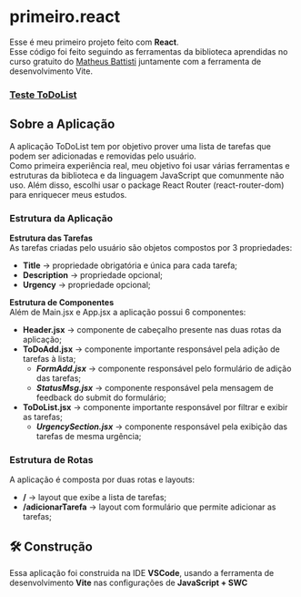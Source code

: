# primeiro.react

Esse é meu primeiro projeto feito com **React**. <br>
Esse código foi feito seguindo as ferramentas da biblioteca aprendidas no curso gratuito do [Matheus Battisti](https://www.youtube.com/@MatheusBattisti) juntamente com a ferramenta de desenvolvimento Vite.

### [Teste ToDoList](https://kingkarpa.github.io/Treino_primeiro.react/)

## Sobre a Aplicação
A aplicação ToDoList tem por objetivo prover uma lista de tarefas que podem ser adicionadas e removidas pelo usuário. <br>
Como primeira experiência real, meu objetivo foi usar várias ferramentas e estruturas da biblioteca e da linguagem JavaScript que comunmente não uso. Além disso, escolhi usar o package React Router (react-router-dom) para enriquecer meus estudos.

### Estrutura da Aplicação

**Estrutura das Tarefas** <br>
As tarefas criadas pelo usuário são objetos compostos por 3 propriedades:
- **Title** -> propriedade obrigatória e única para cada tarefa;
- **Description** -> propriedade opcional;
- **Urgency** -> propriedade opcional;

**Estrutura de Componentes** <br>
Além de Main.jsx e App.jsx a aplicação possui 6 componentes:
- **Header.jsx** -> componente de cabeçalho presente nas duas rotas da aplicação;
- **ToDoAdd.jsx** -> componente importante responsável pela adição de tarefas à lista;
    - ***FormAdd.jsx*** -> componente responsável pelo formulário de adição das tarefas;
    - ***StatusMsg.jsx*** -> componente responsável pela mensagem de feedback do submit do formulário;
- **ToDoList.jsx** -> componente importante responsável por filtrar e exibir as tarefas;
    - ***UrgencySection.jsx*** -> componente responsável pela exibição das tarefas de mesma urgência;

### Estrutura de Rotas
A aplicação é composta por duas rotas e layouts:
- **/** -> layout que exibe a lista de tarefas;
- **/adicionarTarefa** -> layout com formulário que permite adicionar as tarefas;

## :hammer_and_wrench: Construção
Essa aplicação foi construida na IDE **VSCode**, usando a ferramenta de desenvolvimento **Vite** nas configurações de **JavaScript + SWC**
